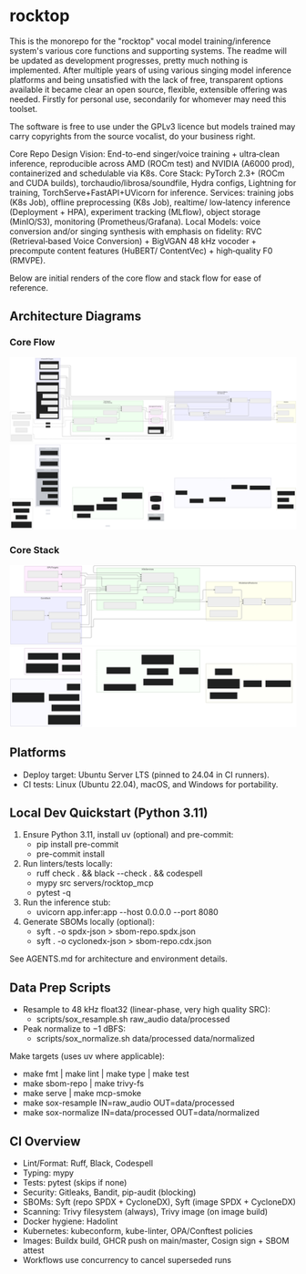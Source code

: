 # rocktop

This is the monorepo for the "rocktop" vocal model training/inference system's various core functions and supporting systems. The readme will be updated as development progresses, pretty much nothing is implemented. After multiple years of using various singing model inference platforms and being unsatisfied with the lack of free, transparent options available it became clear an open source, flexible, extensible offering was needed. Firstly for personal use, secondarily for whomever may need this toolset.

The software is free to use under the GPLv3 licence but models trained may carry copyrights from the source vocalist, do your business right. 

Core Repo Design Vision: End-to-end singer/voice training + ultra‑clean inference, reproducible across AMD (ROCm test) and NVIDIA (A6000 prod), containerized and schedulable via K8s.
Core Stack: PyTorch 2.3+ (ROCm and CUDA builds), torchaudio/librosa/soundfile, Hydra configs, Lightning for training, TorchServe+FastAPI+UVicorn for inference.
Services: training jobs (K8s Job), offline preprocessing (K8s Job), realtime/ low‑latency inference (Deployment + HPA), experiment tracking (MLflow), object storage (MinIO/S3), monitoring (Prometheus/Grafana).
Local Models: voice conversion and/or singing synthesis with emphasis on fidelity: RVC (Retrieval‑based Voice Conversion) + BigVGAN 48 kHz vocoder + precompute content features (HuBERT/ ContentVec) + high‑quality F0 (RMVPE).

Below are initial renders of the core flow and stack flow for ease of reference.

## Architecture Diagrams

### Core Flow

<!-- Pre-rendered SVGs (light/dark) generated by GitHub Action -->
![Core Flow](docs/diagrams/main.light.svg#gh-light-mode-only)
![Core Flow](docs/diagrams/main.dark.svg#gh-dark-mode-only)

### Core Stack

<!-- Pre-rendered SVGs (light/dark) generated by GitHub Action -->
![Core Stack](docs/diagrams/stack.light.svg#gh-light-mode-only)
![Core Stack](docs/diagrams/stack.dark.svg#gh-dark-mode-only)

## Platforms

- Deploy target: Ubuntu Server LTS (pinned to 24.04 in CI runners).
- CI tests: Linux (Ubuntu 22.04), macOS, and Windows for portability.

## Local Dev Quickstart (Python 3.11)

1. Ensure Python 3.11, install uv (optional) and pre-commit:
   - pip install pre-commit
   - pre-commit install
2. Run linters/tests locally:
   - ruff check . && black --check . && codespell
   - mypy src servers/rocktop_mcp
   - pytest -q
3. Run the inference stub:
   - uvicorn app.infer:app --host 0.0.0.0 --port 8080
4. Generate SBOMs locally (optional):
   - syft . -o spdx-json > sbom-repo.spdx.json
   - syft . -o cyclonedx-json > sbom-repo.cdx.json

See AGENTS.md for architecture and environment details.

## Data Prep Scripts

- Resample to 48 kHz float32 (linear-phase, very high quality SRC):
  - scripts/sox_resample.sh raw_audio data/processed
- Peak normalize to −1 dBFS:
  - scripts/sox_normalize.sh data/processed data/normalized

Make targets (uses uv where applicable):
- make fmt | make lint | make type | make test
- make sbom-repo | make trivy-fs
- make serve | make mcp-smoke
- make sox-resample IN=raw_audio OUT=data/processed
- make sox-normalize IN=data/processed OUT=data/normalized

## CI Overview

- Lint/Format: Ruff, Black, Codespell
- Typing: mypy
- Tests: pytest (skips if none)
- Security: Gitleaks, Bandit, pip-audit (blocking)
- SBOMs: Syft (repo SPDX + CycloneDX), Syft (image SPDX + CycloneDX)
- Scanning: Trivy filesystem (always), Trivy image (on image build)
- Docker hygiene: Hadolint
- Kubernetes: kubeconform, kube-linter, OPA/Conftest policies
- Images: Buildx build, GHCR push on main/master, Cosign sign + SBOM attest
- Workflows use concurrency to cancel superseded runs
